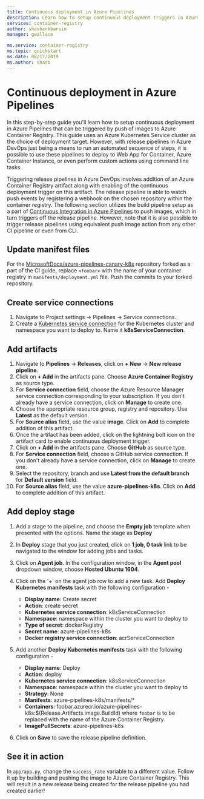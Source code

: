 ```yaml
---
title: Continuous deployment in Azure Pipelines
description: Learn how to setup continuous deployment triggers in Azure Pipelines for push image events to Azure Container Registry
services: container-registry
author: shashankbarsin
manager: gwallace

ms.service: container-registry
ms.topic: quickstart
ms.date: 08/17/2019
ms.author: shasb
---
```


# Continuous deployment in Azure Pipelines

In this step-by-step guide you'll learn how to setup continuous deployment in Azure Pipelines that can be triggered by push of images to Azure Container Registry. This guide uses an Azure Kubernetes Service cluster as the choice of deployment target. However, with release pipelines in Azure DevOps just being a means to run an automated sequence of steps, it is possible to use these pipelines to deploy to Web App for Container, Azure Container Instance, or even perform custom actions using command line tasks.

Triggering release pipelines in Azure DevOps involves addition of an Azure Container Registry artifact along with enabling of the continuous deployment trigger on this artifact. The release pipeline is able to watch push events by registering a webhook on the chosen repository within the container registry. The following section utilizes the build pipeline setup as a part of [Continuous Integration in Azure Pipelines](./container-registry-tutorial-pipelines-build.md) to push images, which in turn triggers off the release pipeline. However, note that it is also possible to trigger release pipelines using equivalent push image action from any other CI pipeline or even from CLI.

## Update manifest files
For the [MicrosoftDocs/azure-pipelines-canary-k8s](https://github.com/MicrosoftDocs/azure-pipelines-canary-k8s) repository forked as a part of the CI guide, replace `<foobar>` with the name of your container registry in `manifests/deployment.yml` file. Push the commits to your forked repository.

## Create service connections
1. Navigate to Project settings -> Pipelines -> Service connections.
2. Create a [Kubernetes service connection](https://docs.microsoft.com/azure/devops/pipelines/library/service-endpoints?view=azure-devops#sep-kuber) for the Kubernetes cluster and namespace you want to deploy to. Name it **k8sServiceConnection**.

## Add artifacts
1. Navigate to **Pipelines** -> **Releases**, click on **+ New** -> **New release pipeline**.
2. Click on **+ Add** in the artifacts pane. Choose **Azure Container Registry** as source type.
3. For **Service connection** field, choose the Azure Resource Manager service connection corresponding to your subscription. If you don't already have a service connection, click on **Manage** to create one.
4. Choose the appropriate resource group, registry and repository. Use **Latest** as the default version.
5. For **Source alias** field, use the value **image**. Click on **Add** to complete addition of this artifact.
6. Once the artifact has been added, click on the lightning bolt icon on the artifact card to enable continuous deployment trigger. 
7. Click on **+ Add** in the artifacts pane. Choose **GitHub** as source type.
8. For **Service connection** field, choose a GitHub service connection. If you don't already have a service connection, click on **Manage** to create one.
9. Select the repository, branch and use **Latest from the default branch** for **Default version** field.
10. For **Source alias** field, use the value **azure-pipelines-k8s**. Click on **Add** to complete addition of this artifact.

## Add deploy stage
1. Add a stage to the pipeline, and choose the **Empty job** template when presented with the options. Name the stage as **Deploy**
2. In **Deploy** stage that you just created, click on **1 job, 0 task** link to be navigated to the window for adding jobs and tasks.
3. Click on **Agent job**. In the configuration window, in the **Agent pool** dropdown window, choose **Hosted Ubuntu 1604**.
4. Click on the '+' on the agent job row to add a new task. Add **Deploy Kubernetes manifests** task with the following configuration -
    - **Display name**: Create secret
    - **Action**: create secret
    - **Kubernetes service connection**: k8sServiceConnection
    - **Namespace**: namespace within the cluster you want to deploy to
    - **Type of secret**: dockerRegistry
    - **Secret name**: azure-pipelines-k8s
    - **Docker registry service connection**: acrServiceConnection

5. Add another **Deploy Kubernetes manifests** task with the following configuration -
    - **Display name**: Deploy
    - **Action**: deploy
    - **Kubernetes service connection**: k8sServiceConnection
    - **Namespace**: namespace within the cluster you want to deploy to
    - **Strategy**: None
    - **Manifests**: azure-pipelines-k8s/manifests/*
    - **Containers**: foobar.azurecr.io/azure-pipelines-k8s:$(Release.Artifacts.image.BuildId) where `foobar` is to be replaced with the name of the Azure Container Registry.
    - **ImagePullSecrets**: azure-pipelines-k8s
6. Click on **Save** to save the release pipeline definition.

## See it in action
In `app/app.py`, change the `success_rate` variable to a different value. Follow it up by building and pushing the image to Azure Container Registry. This will result in a new release being created for the release pipeline you had created earlier!